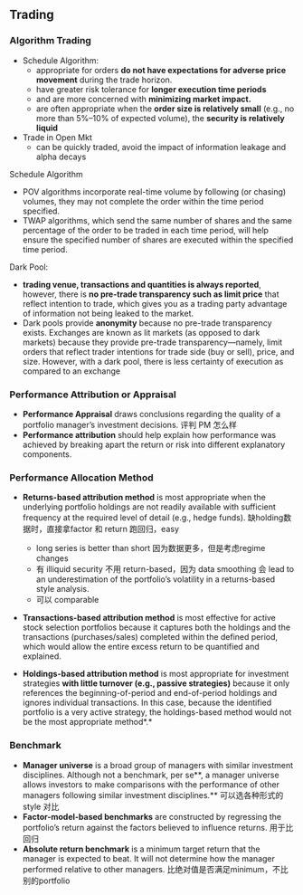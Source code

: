 ## Trading

### Algorithm Trading

- Schedule Algorithm: 
  - appropriate for orders **do not have expectations for adverse price movement** during the trade horizon. 
  - have greater risk tolerance for **longer execution time periods** 
  - and are more concerned with **minimizing market impact.** 
  - are often appropriate when the **order size is relatively small** (e.g., no more than 5%–10% of expected volume), the **security is relatively liquid**
- Trade in Open Mkt
  - can be quickly traded, avoid the impact of information leakage and alpha decays



Schedule Algorithm

-  POV algorithms incorporate real-time volume by following (or chasing) volumes, they may not complete the order within the time period specified.
- TWAP algorithms, which send the same number of shares and the same percentage of the order to be traded in each time period, will help ensure the specified number of shares are executed within the specified time period.

Dark Pool:

- **trading venue, transactions and quantities is always reported**, however, there is **no pre-trade transparency such as limit price** that reflect intention to trade, which gives you as a trading party advantage of information not being leaked to the market.
- Dark pools provide **anonymity** because no pre-trade transparency exists. Exchanges are known as lit markets (as opposed to dark markets) because they provide pre-trade transparency—namely, limit orders that reflect trader intentions for trade side (buy or sell), price, and size. However, with a dark pool, there is less certainty of execution as compared to an exchange

### Performance Attribution or Appraisal 

- **Performance Appraisal** draws conclusions regarding the quality of a portfolio manager’s investment decisions. 评判 PM 怎么样
- **Performance attribution** should help explain how performance was achieved by breaking apart the return or risk into different explanatory components.

### Performance Allocation Method 

- **Returns-based attribution method** is most appropriate when the underlying portfolio holdings are not readily available with sufficient frequency at the required level of detail (e.g., hedge funds).  缺holding数据时，直接拿factor 和 return 跑回归，easy
  - long series is better than short 因为数据更多，但是考虑regime changes
  - 有 illiquid security 不用 return-based，因为 data smoothing 会 lead to an underestimation of the portfolio’s volatility in a returns-based style analysis.
  - 可以 comparable

- **Transactions-based attribution method** is most effective for active stock selection portfolios because it captures both the holdings and the transactions (purchases/sales) completed within the defined period, which would allow the entire excess return to be quantified and explained.
- **Holdings-based attribution method** is most appropriate for investment strategies **with little turnover (e.g., passive strategies)** because it only references the beginning-of-period and end-of-period holdings and ignores individual transactions. In this case, because the identified portfolio is a very active strategy, the holdings-based method would not be the most appropriate method*.*

### Benchmark

- **Manager universe** is a broad group of managers with similar investment disciplines. Although not a benchmark, per se**, a manager universe allows investors to make comparisons with the performance of other managers following similar investment disciplines.** 可以选各种形式的 style 对比
- **Factor-model-based benchmarks** are constructed by regressing the portfolio’s return against the factors believed to influence returns. 用于比回归
- **Absolute return benchmark** is a minimum target return that the manager is expected to beat. It will not determine how the manager performed relative to other managers. 比绝对值是否满足minimum，不比别的portfolio